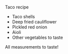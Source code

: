 Taco recipe

- Taco shells
- Deep fried cauliflower
- Pickled red onion
- Aioli
- Other vegetables to taste

All measurements to taste!
